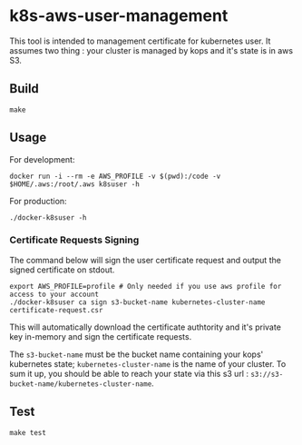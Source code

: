 # k8s-aws-user-management

This tool is intended to management certificate for kubernetes user. It assumes two thing : your cluster is managed by kops and it's state is in aws S3.

## Build
```
make
```

## Usage
For development:

```
docker run -i --rm -e AWS_PROFILE -v $(pwd):/code -v $HOME/.aws:/root/.aws k8suser -h
```

For production:
```
./docker-k8suser -h
```

### Certificate Requests Signing
The command below will sign the user certificate request and output the signed certificate on stdout.
```
export AWS_PROFILE=profile # Only needed if you use aws profile for access to your account
./docker-k8suser ca sign s3-bucket-name kubernetes-cluster-name certificate-request.csr
```
This will automatically download the certificate authtority and it's private key in-memory and sign the certificate requests.

The `s3-bucket-name` must be the bucket name containing your kops' kubernetes state; `kubernetes-cluster-name` is the name of your cluster. To sum it up, you should be able to reach your state via this s3 url : `s3://s3-bucket-name/kubernetes-cluster-name`.

## Test
```
make test
```
